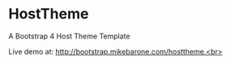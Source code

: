 # HostTheme
A Bootstrap 4 Host Theme Template

Live demo at: http://bootstrap.mikebarone.com/hosttheme.<br>

